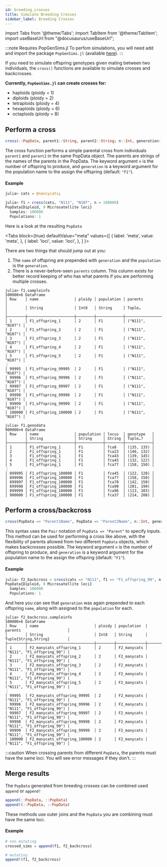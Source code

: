 ```yaml
---
id: breeding_crosses
title: Simulate Breeding Crosses
sidebar_label: Breeding Crosses
---
```

import Tabs from '@theme/Tabs';
import TabItem from '@theme/TabItem';
import useBaseUrl from "@docusaurus/useBaseUrl";

:::note Requires PopGenSims.jl
To perfom simulations, you will need add and import the package `PopGenSims.jl` (available [here](https://github.com/pdimens/PopGenSims.jl)).
:::

If you need to simulate offspring genotypes given mating between two individuals, the `cross()` functions are available to simulate crosses and backcrosses.

**Currently, `PopGenSims.jl` can create crosses for:**
- haploids (ploidy = 1)
- diploids (ploidy = 2)
- tetraploids (ploidy = 4)
- hexaploids (ploidy = 6)
- octaploids (ploidy = 8)

## Perform a cross
```julia
cross(::PopData, parent1::String, parent2::String; n::Int, generation::String)
```
The cross function performs a simple parental cross from individuals `parent1` and `parent2` in the same PopData object. The parents are strings of the names of the parents in the PopData. The keyword argument `n` is the number of offspring to produce, and `generation` is a keyword argument for the population name to the assign the offspring (default: `"F1"`).

#### Example
```julia
julia> cats = @nancycats;

julia> f1 = cross(cats, "N111", "N107", n = 100000)
PopData{Diploid, 9 Microsatellite loci}
  Samples: 100000
  Populations: 1
```
Here is a look at the resulting `PopData`

<Tabs
  block={true}
  defaultValue="meta"
  values={[
    { label: 'meta', value: 'meta', },
    { label: 'loci', value: 'loci', },
  ]
}>
<TabItem value="meta">

There are two things that should jump out at you:
1. The `name` of offspring are prepended with `generation` and the `population` is the `generation`.
2. There is a never-before-seen `parents` column. This column exists for better record keeping of who has what parents if you are performing multiple crosses.

```
julia> f1.sampleinfo
100000×6 DataFrame
│ Row    │ name                │ ploidy │ population │ parents          │
│        │ String              │ Int8   │ String     │ Tuple…           │
├────────┼─────────────────────┼────────┼────────────┼──────────────────┤
│ 1      │ F1_offspring_1      │ 2      │ F1         │ ("N111", "N107") │
│ 2      │ F1_offspring_2      │ 2      │ F1         │ ("N111", "N107") │
│ 3      │ F1_offspring_3      │ 2      │ F1         │ ("N111", "N107") │
│ 4      │ F1_offspring_4      │ 2      │ F1         │ ("N111", "N107") │
│ 5      │ F1_offspring_5      │ 2      │ F1         │ ("N111", "N107") │
⋮
│ 99995  │ F1_offspring_99995  │ 2      │ F1         │ ("N111", "N107") │
│ 99996  │ F1_offspring_99996  │ 2      │ F1         │ ("N111", "N107") │
│ 99997  │ F1_offspring_99997  │ 2      │ F1         │ ("N111", "N107") │
│ 99998  │ F1_offspring_99998  │ 2      │ F1         │ ("N111", "N107") │
│ 99999  │ F1_offspring_99999  │ 2      │ F1         │ ("N111", "N107") │
│ 100000 │ F1_offspring_100000 │ 2      │ F1         │ ("N111", "N107") │
```

</TabItem>
<TabItem value="loci">

```
julia> f1.genodata
900000×4 DataFrame
│ Row    │ name                │ population │ locus  │ genotype   │
│        │ String              │ String     │ String │ Tuple…?    │
├────────┼─────────────────────┼────────────┼────────┼────────────┤
│ 1      │ F1_offspring_1      │ F1         │ fca8   │ (135, 135) │
│ 2      │ F1_offspring_1      │ F1         │ fca23  │ (146, 132) │
│ 3      │ F1_offspring_1      │ F1         │ fca43  │ (139, 145) │
│ 4      │ F1_offspring_1      │ F1         │ fca45  │ (132, 122) │
│ 5      │ F1_offspring_1      │ F1         │ fca77  │ (158, 150) │
⋮
│ 899995 │ F1_offspring_100000 │ F1         │ fca45  │ (122, 128) │
│ 899996 │ F1_offspring_100000 │ F1         │ fca77  │ (158, 150) │
│ 899997 │ F1_offspring_100000 │ F1         │ fca78  │ (142, 150) │
│ 899998 │ F1_offspring_100000 │ F1         │ fca90  │ (201, 199) │
│ 899999 │ F1_offspring_100000 │ F1         │ fca96  │ (113, 103) │
│ 900000 │ F1_offspring_100000 │ F1         │ fca37  │ (214, 208) │
```

</TabItem>
</Tabs>


## Perform a cross/backcross
```julia
cross(PopData => "Parent1Name", PopData => "Parent2Name", n::Int, generation::String)
```
This syntax uses the `Pair` notation of `PopData => "Parent"` to specify inputs. This method can be used for performing a cross like above, with the flexibility of parents allowed from two different `PopData` objects, which makes backcrosses possible. The keyword argument `n` is the number of offspring to produce, and `generation` is a keyword argument for the population name to the assign the offspring (default: `"F1"`).

#### Example
```julia
julia> f2_backcross = cross(cats => "N111", f1 => "F1_offspring_99", n = 100000, generation = "F2_manycats")
PopData{Diploid, 9 Microsatellite loci}
  Samples: 100000
  Populations: 1
```

And here you can see that `generation` was again prepended to each offspring `name`, along with assigned to the `population` for each.

```
julia> f2_backcross.sampleinfo
100000×6 DataFrame
│ Row    │ name                         │ ploidy │ population  │ parents                     │
│        │ String                       │ Int8   │ String      │ Tuple{String,String}        │
├────────┼──────────────────────────────┼────────┼─────────────┼─────────────────────────────┤
│ 1      │ F2_manycats_offspring_1      │ 2      │ F2_manycats │ ("N111", "F1_offspring_99") │
│ 2      │ F2_manycats_offspring_2      │ 2      │ F2_manycats │ ("N111", "F1_offspring_99") │
│ 3      │ F2_manycats_offspring_3      │ 2      │ F2_manycats │ ("N111", "F1_offspring_99") │
│ 4      │ F2_manycats_offspring_4      │ 2      │ F2_manycats │ ("N111", "F1_offspring_99") │
│ 5      │ F2_manycats_offspring_5      │ 2      │ F2_manycats │ ("N111", "F1_offspring_99") │
⋮
│ 99995  │ F2_manycats_offspring_99995  │ 2      │ F2_manycats │ ("N111", "F1_offspring_99") │
│ 99996  │ F2_manycats_offspring_99996  │ 2      │ F2_manycats │ ("N111", "F1_offspring_99") │
│ 99997  │ F2_manycats_offspring_99997  │ 2      │ F2_manycats │ ("N111", "F1_offspring_99") │
│ 99998  │ F2_manycats_offspring_99998  │ 2      │ F2_manycats │ ("N111", "F1_offspring_99") │
│ 99999  │ F2_manycats_offspring_99999  │ 2      │ F2_manycats │ ("N111", "F1_offspring_99") │
│ 100000 │ F2_manycats_offspring_100000 │ 2      │ F2_manycats │ ("N111", "F1_offspring_99") │
```

:::caution
When crossing parents from different `PopData`, the parents must have the same loci. You will see error messages if they don't.
:::


## Merge results
The `PopData` generated from breeding crosses can be combined used `append` or `append!`

```julia
append(::PopData, ::PopData)
append!(::PopData, ::PopData)
```
These methods use outer joins and the `PopData` you are combining must have the same loci.

#### Example

```julia
# non mutating
crossed_sims = append(f1, f2_backcross)

# mutating
append!(f1, f2_backcross)
```